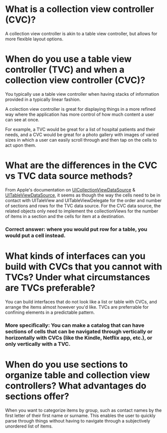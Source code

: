 # What is a collection view controller (CVC)?

A collection view controller is akin to a table view controller, but allows for more flexible layout options. 

# When do you use a table view controller (TVC) and when a collection view controller (CVC)?

You typically use a table view controller when having stacks of information provided in a typically linear fashion.

A colection view controller is great for displaying things in a more refined way where the application has more control of how much content a user can see at once.

For example, a TVC would be great for a list of hospital patients and their needs, and a CVC would be great for a photo gallery with images of varied sizes in which a user can easily scroll through and then tap on the cells to act upon them. 

# What are the differences in the CVC vs TVC data source methods?

From Apple's documentation on [UICollectionViewDataSource](https://developer.apple.com/documentation/uikit/uicollectionviewdatasource) & [UITableViewDataSource](https://developer.apple.com/documentation/uikit/uitableviewdatasource), it seems as though the way the cells need to be in contact with UITaleView and UITableViewDelegate for the order and number of sections and rows for the TVC data source. For the CVC data source, the related objects only need to implement the collectionViews for the number of items in a section and the cells for item at a destination. 

### Correct answer: where you would put row for a table, you would put a cell instead.


# What kinds of interfaces can you build with CVCs that you cannot with TVCs? Under what circumstances are TVCs preferable?

You can build interfaces that do not look like a list or table with CVCs, and arrange the items almost however you'd like. TVCs are preferrable for confining elements in a predictable pattern.

### More specifically: You can make a catalog that can have sections of cells that can be navigated through vertically or horizontally with CVCs (like the Kindle, Netflix app, etc.), or only vertically with a TVC. 

# When do you use sections to organize table and collection view controllers? What advantages do sections offer?

When you want to categorize items by group, such as contact names by the first letter of their first name or surname. This enables the user to quickly parse through things without having to navigate through a subjectively unordered list of items.